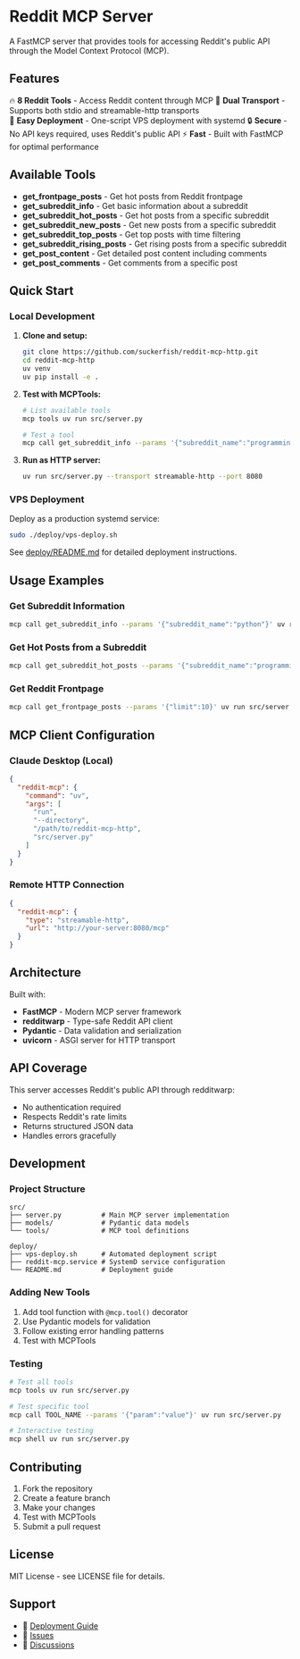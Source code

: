 # Reddit MCP Server

A FastMCP server that provides tools for accessing Reddit's public API through the Model Context Protocol (MCP).

## Features

🔥 **8 Reddit Tools** - Access Reddit content through MCP
📡 **Dual Transport** - Supports both stdio and streamable-http transports  
🚀 **Easy Deployment** - One-script VPS deployment with systemd
🔒 **Secure** - No API keys required, uses Reddit's public API
⚡ **Fast** - Built with FastMCP for optimal performance

## Available Tools

- **get_frontpage_posts** - Get hot posts from Reddit frontpage
- **get_subreddit_info** - Get basic information about a subreddit
- **get_subreddit_hot_posts** - Get hot posts from a specific subreddit
- **get_subreddit_new_posts** - Get new posts from a specific subreddit
- **get_subreddit_top_posts** - Get top posts with time filtering
- **get_subreddit_rising_posts** - Get rising posts from a specific subreddit
- **get_post_content** - Get detailed post content including comments
- **get_post_comments** - Get comments from a specific post

## Quick Start

### Local Development

1. **Clone and setup:**
   ```bash
   git clone https://github.com/suckerfish/reddit-mcp-http.git
   cd reddit-mcp-http
   uv venv
   uv pip install -e .
   ```

2. **Test with MCPTools:**
   ```bash
   # List available tools
   mcp tools uv run src/server.py
   
   # Test a tool
   mcp call get_subreddit_info --params '{"subreddit_name":"programming"}' uv run src/server.py
   ```

3. **Run as HTTP server:**
   ```bash
   uv run src/server.py --transport streamable-http --port 8080
   ```

### VPS Deployment

Deploy as a production systemd service:

```bash
sudo ./deploy/vps-deploy.sh
```

See [deploy/README.md](deploy/README.md) for detailed deployment instructions.

## Usage Examples

### Get Subreddit Information
```bash
mcp call get_subreddit_info --params '{"subreddit_name":"python"}' uv run src/server.py
```

### Get Hot Posts from a Subreddit
```bash
mcp call get_subreddit_hot_posts --params '{"subreddit_name":"programming", "limit":5}' uv run src/server.py
```

### Get Reddit Frontpage
```bash
mcp call get_frontpage_posts --params '{"limit":10}' uv run src/server.py
```

## MCP Client Configuration

### Claude Desktop (Local)
```json
{
  "reddit-mcp": {
    "command": "uv",
    "args": [
      "run", 
      "--directory", 
      "/path/to/reddit-mcp-http",
      "src/server.py"
    ]
  }
}
```

### Remote HTTP Connection
```json
{
  "reddit-mcp": {
    "type": "streamable-http",
    "url": "http://your-server:8080/mcp"
  }
}
```

## Architecture

Built with:
- **FastMCP** - Modern MCP server framework
- **redditwarp** - Type-safe Reddit API client
- **Pydantic** - Data validation and serialization
- **uvicorn** - ASGI server for HTTP transport

## API Coverage

This server accesses Reddit's public API through redditwarp:
- No authentication required
- Respects Reddit's rate limits
- Returns structured JSON data
- Handles errors gracefully

## Development

### Project Structure
```
src/
├── server.py          # Main MCP server implementation
├── models/            # Pydantic data models
└── tools/             # MCP tool definitions

deploy/
├── vps-deploy.sh      # Automated deployment script
├── reddit-mcp.service # SystemD service configuration
└── README.md          # Deployment guide
```

### Adding New Tools

1. Add tool function with `@mcp.tool()` decorator
2. Use Pydantic models for validation
3. Follow existing error handling patterns
4. Test with MCPTools

### Testing

```bash
# Test all tools
mcp tools uv run src/server.py

# Test specific tool
mcp call TOOL_NAME --params '{"param":"value"}' uv run src/server.py

# Interactive testing
mcp shell uv run src/server.py
```

## Contributing

1. Fork the repository
2. Create a feature branch
3. Make your changes
4. Test with MCPTools
5. Submit a pull request

## License

MIT License - see LICENSE file for details.

## Support

- 📖 [Deployment Guide](deploy/README.md)
- 🐛 [Issues](https://github.com/suckerfish/reddit-mcp-http/issues)
- 💬 [Discussions](https://github.com/suckerfish/reddit-mcp-http/discussions)